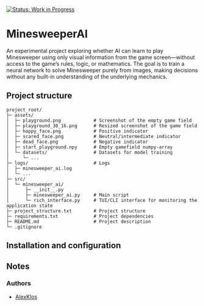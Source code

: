 [![Status: Work in Progress](https://img.shields.io/badge/status-work%20in%20progress-orange)]()

# MinesweeperAI

An experimental project exploring whether AI can learn to play Minesweeper using only visual information from the game screen—without access to the game’s rules, logic, or mathematics. The goal is to train a neural network to solve Minesweeper purely from images, making decisions without any built-in understanding of the underlying mechanics.

## Project structure

```
project_root/
├─ assets/
│  ├─ playground.png            # Screenshot of the empty game field
│  ├─ playground_30_16.png      # Resized screenshot of the game field
│  ├─ happy_face.png            # Positive indicator
│  ├─ scared_face.png           # Neutral/intermediate indicator
│  ├─ dead_face.png             # Negative indicator
│  ├─ start_playground.npy      # Empty gamefield numpy-array
│  └─ datasets/                 # Datasets for model training
│     └─ ...
├─ logs/                        # Logs
│  ├─ minesweeper_ai.log
│  └─ ...
├─ src/
│  └─ minesweeper_ai/
│      ├─ __init__.py
│      ├─ minesweeper_ai.py     # Main script
│      └─ rich_interface.py     # TUI/CLI interface for monitoring the application state
├─ project_structure.txt        # Project structure
├─ requirements.txt             # Project dependencies
├─ README.md                    # Project description
└─ .gitignore
```

## Installation and configuration

## Notes

### Authors

- [AlexKlos](https://github.com/AlexKlos)
